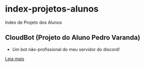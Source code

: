# index-projetos-alunos
Index de Projeto dos Alunos

## CloudBot (Projeto do Aluno Pedro Varanda)

- Um bot não-profissional do meu servidor do discord!

[Leia mais](/projetos/bots/CloudBot.md)

